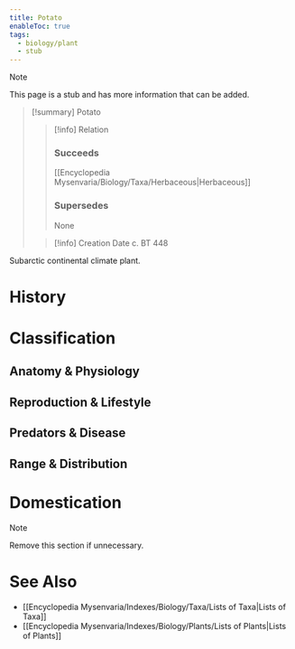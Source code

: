 ```yaml
---
title: Potato
enableToc: true
tags:
  - biology/plant
  - stub
---
```


> [!note]
> This page is a stub and has more information that can be added.

> [!summary] Potato
> > [!info] Relation
> > ### Succeeds
> > [[Encyclopedia Mysenvaria/Biology/Taxa/Herbaceous|Herbaceous]]
> > ### Supersedes
> > None
>
> > [!info] Creation Date
> > c. BT 448

Subarctic continental climate plant.
# History

# Classification
## Anatomy & Physiology

## Reproduction & Lifestyle

## Predators & Disease

## Range & Distribution

# Domestication

> [!note]
> Remove this section if unnecessary.
# See Also
- [[Encyclopedia Mysenvaria/Indexes/Biology/Taxa/Lists of Taxa|Lists of Taxa]]
- [[Encyclopedia Mysenvaria/Indexes/Biology/Plants/Lists of Plants|Lists of Plants]]
